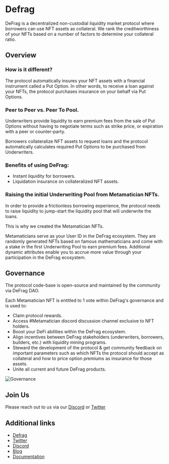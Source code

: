 # Defrag

DeFrag is a decentralized non-custodial liquidity market protocol where borrowers can use NFT assets as collateral. 
We rank the creditworthiness of your NFTs based on a number of factors to determine your collateral ratio. 

## Overview

### How is it different?

The protocol automatically insures your NFT assets with a financial instrument called a Put Option. In other words, to receive a loan against your NFTs, the protocol purchases insurance on your behalf via Put Options.

### Peer to Peer vs. Peer To Pool.

Underwriters provide liquidity to earn premium fees from the sale of Put Options without having to negotiate terms such as strike price, or expiration with a peer or counter-party.  

Borrowers collateralize NFT assets to request loans and the protocol automatically calculates required Put Options to be purchased from Underwriters.

### Benefits of using DeFrag:

* Instant liquidity for borrowers.
* Liquidation insurance on collateralized NFT assets.

### Raising the initial Underwriting Pool from Metamatician NFTs.

In order to provide a frictionless borrowing experience, the protocol needs to raise liquidity to jump-start the liquidity pool that will underwrite the loans.

This is why we created the Metamatician NFTs.

Metamaticians serve as your User ID in the DeFrag ecosystem. They are randomly generated NFTs based on famous mathematicians and come with a stake in the first Underwriting Pool to earn premium fees. Additional dynamic attributes enable you to accrue more value through your participation in the DeFrag ecosystem.

## Governance

The protocol code-base is open-source and maintained by the community via DeFrag DAO. 

Each Metamatician NFT is entitled to 1 vote within DeFrag's governance and is used to:

* Claim protocol rewards.
* Access #Metamatician discord discussion channel exclusive to NFT holders.
* Boost your DeFi abilities within the DeFrag ecosystem. 
* Align incentives between DeFrag stakeholders (underwriters, borrowers, builders, etc.) with liquidity mining programs.
* Steward the development of the protocol & get community feedback on important parameters such as which NFTs the protocol should accept as collateral and how to price option premiums as insurance for those assets.
* Unite all current and future DeFrag products.

![Governance](https://i.imgur.com/uQJa4mX.png)

## Join Us

Please reach out to us via our [Discord](https://discord.com/invite/XCWXtU3pdt) or [Twitter](https://twitter.com/DefragFinance)

## Additional links

* [Defrag](https://defrag.fi/)
* [Twitter](https://twitter.com/DefragFinance)
* [Discord](https://discord.com/invite/XCWXtU3pdt)
* [Blog](https://blog.defrag.fi/)
* [Documentation](https://docs.defrag.fi/)
